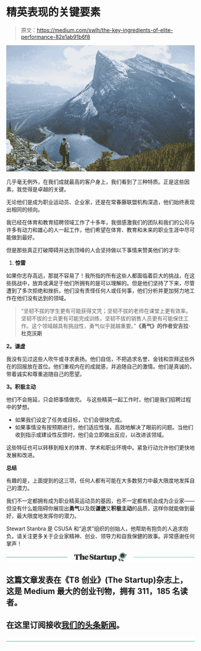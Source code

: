 # 精英表现的关键要素

> 原文：<https://medium.com/swlh/the-key-ingredients-of-elite-performance-82e1ab91b6f8>

![](img/4a78782e8ee8f7b52a841c45ef42e4fc.png)

几乎毫无例外，在我们成就最高的客户身上，我们看到了三种特质。正是这些因素，我觉得是卓越的关键。

无论他们是成为职业运动员、企业家，还是在常春藤联盟机构深造，他们始终表现出相同的倾向。

我已经在体育和教育招聘领域工作了十多年，我很感激我们的团队和我们的公司与许多有动力和雄心的人一起工作，他们希望在体育、教育和未来的职业生涯中尽可能做到最好。

但是那些真正打破障碍并达到顶峰的人会坚持做以下事情来赞美他们的才华:

1.  **惊雷**

如果你志存高远，那就不容易了！我所指的所有这些人都面临着巨大的挑战，在这些挑战中，放弃或满足于他们所拥有的是可以理解的。但是他们坚持了下来，尽管遭到了多次拒绝和挫折。他们没有责怪任何人或任何事，他们分析并更加努力地工作在他们没有达到的领域。

> “坚韧不拔的学生更有可能获得文凭；坚韧不拔的老师在课堂上更有效率。坚韧不拔的士兵更有可能完成训练，坚韧不拔的销售人员更有可能保住工作。这个领域越具有挑战性，勇气似乎就越重要。”**《勇气》的作者安吉拉·杜克沃斯**

**2。谦虚**

我没有见过这些人吹牛或寻求表扬。他们自信，不把追求名誉、金钱和崇拜这些外在的回报放在首位。他们重视内在的成就感，并追随自己的激情。他们是真诚的，带着诚实和尊重追随自己的愿望。

**3。积极主动**

他们不会拖延，只会把事情做完。
与这些精英一起工作时，他们是我们招聘过程中的梦想。

*   如果我们设定了任务或目标，它们会很快完成。
*   如果事情没有按预期进行，他们适应性强，高效地解决了眼前的问题。当他们收到指示或建设性反馈时，他们会立即做出反应，以改进该领域。

这些特征也可以转移到相关的体育、学术和职业环境中。紧急行动允许他们更快地发展和改进。

**总结**

有趣的是，上面提到的这三项，任何人都有可能在大多数努力中最大限度地发挥自己的潜力。

我们不一定都拥有成为职业精英运动员的基因，也不一定都有机会成为企业家——但没有什么能阻碍你展现出**勇气**以及既**谦逊**又**积极主动**的品质，这样你就能做到最好，最大限度地发挥你的潜力。

Stewart Stanbra 是 CSUSA 和“追求”组织的创始人，他帮助有抱负的人追求抱负。请关注更多关于企业家精神、创业、领导力和自我保健的故事。非常感谢任何掌声！

[![](img/308a8d84fb9b2fab43d66c117fcc4bb4.png)](https://medium.com/swlh)

## 这篇文章发表在《T8 创业》(The Startup)杂志上，这是 Medium 最大的创业刊物，拥有 311，185 名读者。

## 在这里订阅接收[我们的头条新闻](http://growthsupply.com/the-startup-newsletter/)。

[![](img/b0164736ea17a63403e660de5dedf91a.png)](https://medium.com/swlh)